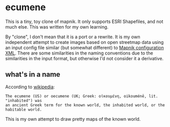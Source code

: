 # ecumene

This is a tiny, toy clone of mapnik.  It only supports ESRI Shapefiles, and not much else.
This was written for my own learning.

By "clone", I don't mean that it is a port or a rewrite.  It is my own independent attempt to create images based on open streetmap data using an input config file similar (but somewhat different) to [Mapnik configuration XML](https://github.com/mapnik/mapnik/wiki/XMLConfigReference).
There are some similarities in the naming conventions due to the similarities in the input format, but otherwise I'd not consider it a derivative.

## what's in a name

According to [wikipedia](https://en.wikipedia.org/wiki/Ecumene): 

    The ecumene (US) or oecumene (UK; Greek: οἰκουμένη, oikouménē, lit. "inhabited") was 
    an ancient Greek term for the known world, the inhabited world, or the habitable world.

This is my own attempt to draw pretty maps of the known world.
